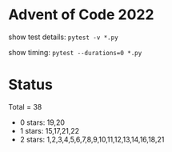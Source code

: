 Advent of Code 2022
===================

show test details:
```pytest -v *.py```

show timing:
```pytest --durations=0 *.py```

Status
======

Total = 38

- 0 stars: 19,20 
- 1 stars: 15,17,21,22
- 2 stars: 1,2,3,4,5,6,7,8,9,10,11,12,13,14,16,18,21
